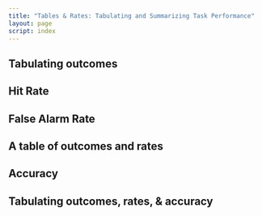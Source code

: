 ```yaml
---
title: "Tables & Rates: Tabulating and Summarizing Task Performance"
layout: page
script: index
---
```


## Tabulating outcomes

<sdt-example-human>
  <sdt-control coherence=".5" trials="10" run pause reset></sdt-control>
  <rdk-task coherence=".5" trials="10"></rdk-task>
  <sdt-response feedback="outcome"></sdt-response>
  <sdt-table display="outcomes" hits="0" misses="0" false-alarms="0" correct-rejections="0">
    </sdt-table>
</sdt-example-human>

## Hit Rate

<sdt-equation-hm2hr></sdt-equation-hm2hr>

<sdt-equation-hm2hr numeric interactive hits="5" misses="5"></sdt-equation-hm2hr>

## False Alarm Rate

<sdt-equation-facr2far></sdt-equation-facr2far>

<sdt-equation-facr2far numeric interactive false-alarms="5" correct-rejections="5">
  </sdt-equation-facr2far>

## A table of outcomes and rates

<sdt-example-interactive>
  <sdt-table interactive display="rates"></sdt-table>
</sdt-example-interactive>

## Accuracy

<sdt-equation-hmfacr2acc></sdt-equation-hmfacr2acc>

<sdt-equation-hmfacr2acc numeric interactive hits="5" misses="5"
  false-alarms="5" correct-rejections="5"></sdt-equation-hmfacr2acc>

<sdt-example-interactive>
  <sdt-table interactive display="accuracy"></sdt-table>
</sdt-example-interactive>

## Tabulating outcomes, rates, & accuracy

<sdt-example-human>
  <sdt-control coherence=".5" trials="10" run pause reset></sdt-control>
  <rdk-task coherence=".5" trials="10"></rdk-task>
  <sdt-response feedback="outcome"></sdt-response>
  <sdt-table display="accuracy" hits="0" misses="0" false-alarms="0" correct-rejections="0">
    </sdt-table>
</sdt-example-human>
